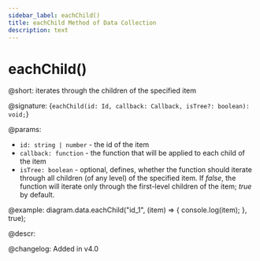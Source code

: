 ```yaml
---
sidebar_label: eachChild()
title: eachChild Method of Data Collection
description: text
---
```


# eachChild()

@short: iterates through the children of the specified item

@signature: {`eachChild(id: Id, callback: Callback, isTree?: boolean): void;`}

@params:
- `id: string | number` - the id of the item
- `callback: function` - the function that will be applied to each child of the item
- `isTree: boolean` - optional, defines, whether the function should iterate through all children (of any level) of the specified item. If *false*, the function will iterate only through the first-level children of the item; *true* by default.

@example:
diagram.data.eachChild("id_1", (item) => {
    console.log(item);
}, true);

@descr:

@changelog:
Added in v4.0
